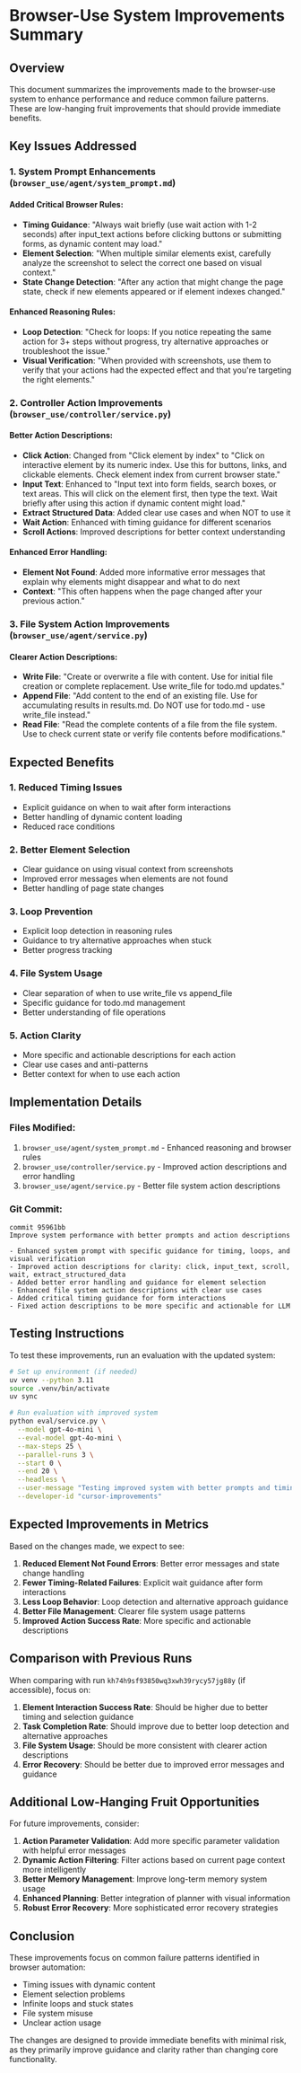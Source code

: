 # Browser-Use System Improvements Summary

## Overview
This document summarizes the improvements made to the browser-use system to enhance performance and reduce common failure patterns. These are low-hanging fruit improvements that should provide immediate benefits.

## Key Issues Addressed

### 1. System Prompt Enhancements (`browser_use/agent/system_prompt.md`)

#### Added Critical Browser Rules:
- **Timing Guidance**: "Always wait briefly (use wait action with 1-2 seconds) after input_text actions before clicking buttons or submitting forms, as dynamic content may load."
- **Element Selection**: "When multiple similar elements exist, carefully analyze the screenshot to select the correct one based on visual context."
- **State Change Detection**: "After any action that might change the page state, check if new elements appeared or if element indexes changed."

#### Enhanced Reasoning Rules:
- **Loop Detection**: "Check for loops: If you notice repeating the same action for 3+ steps without progress, try alternative approaches or troubleshoot the issue."
- **Visual Verification**: "When provided with screenshots, use them to verify that your actions had the expected effect and that you're targeting the right elements."

### 2. Controller Action Improvements (`browser_use/controller/service.py`)

#### Better Action Descriptions:
- **Click Action**: Changed from "Click element by index" to "Click on interactive element by its numeric index. Use this for buttons, links, and clickable elements. Check element index from current browser state."
- **Input Text**: Enhanced to "Input text into form fields, search boxes, or text areas. This will click on the element first, then type the text. Wait briefly after using this action if dynamic content might load."
- **Extract Structured Data**: Added clear use cases and when NOT to use it
- **Wait Action**: Enhanced with timing guidance for different scenarios
- **Scroll Actions**: Improved descriptions for better context understanding

#### Enhanced Error Handling:
- **Element Not Found**: Added more informative error messages that explain why elements might disappear and what to do next
- **Context**: "This often happens when the page changed after your previous action."

### 3. File System Action Improvements (`browser_use/agent/service.py`)

#### Clearer Action Descriptions:
- **Write File**: "Create or overwrite a file with content. Use for initial file creation or complete replacement. Use write_file for todo.md updates."
- **Append File**: "Add content to the end of an existing file. Use for accumulating results in results.md. Do NOT use for todo.md - use write_file instead."
- **Read File**: "Read the complete contents of a file from the file system. Use to check current state or verify file contents before modifications."

## Expected Benefits

### 1. Reduced Timing Issues
- Explicit guidance on when to wait after form interactions
- Better handling of dynamic content loading
- Reduced race conditions

### 2. Better Element Selection
- Clear guidance on using visual context from screenshots
- Improved error messages when elements are not found
- Better handling of page state changes

### 3. Loop Prevention
- Explicit loop detection in reasoning rules
- Guidance to try alternative approaches when stuck
- Better progress tracking

### 4. File System Usage
- Clear separation of when to use write_file vs append_file
- Specific guidance for todo.md management
- Better understanding of file operations

### 5. Action Clarity
- More specific and actionable descriptions for each action
- Clear use cases and anti-patterns
- Better context for when to use each action

## Implementation Details

### Files Modified:
1. `browser_use/agent/system_prompt.md` - Enhanced reasoning and browser rules
2. `browser_use/controller/service.py` - Improved action descriptions and error handling
3. `browser_use/agent/service.py` - Better file system action descriptions

### Git Commit:
```
commit 95961bb
Improve system performance with better prompts and action descriptions

- Enhanced system prompt with specific guidance for timing, loops, and visual verification
- Improved action descriptions for clarity: click, input_text, scroll, wait, extract_structured_data
- Added better error handling and guidance for element selection
- Enhanced file system action descriptions with clear use cases
- Added critical timing guidance for form interactions
- Fixed action descriptions to be more specific and actionable for LLM
```

## Testing Instructions

To test these improvements, run an evaluation with the updated system:

```bash
# Set up environment (if needed)
uv venv --python 3.11
source .venv/bin/activate
uv sync

# Run evaluation with improved system
python eval/service.py \
  --model gpt-4o-mini \
  --eval-model gpt-4o-mini \
  --max-steps 25 \
  --parallel-runs 3 \
  --start 0 \
  --end 20 \
  --headless \
  --user-message "Testing improved system with better prompts and timing guidance" \
  --developer-id "cursor-improvements"
```

## Expected Improvements in Metrics

Based on the changes made, we expect to see:

1. **Reduced Element Not Found Errors**: Better error messages and state change handling
2. **Fewer Timing-Related Failures**: Explicit wait guidance after form interactions
3. **Less Loop Behavior**: Loop detection and alternative approach guidance
4. **Better File Management**: Clearer file system usage patterns
5. **Improved Action Success Rate**: More specific and actionable descriptions

## Comparison with Previous Runs

When comparing with run `kh74h9sf93850wq3xwh39rycy57jg88y` (if accessible), focus on:

1. **Element Interaction Success Rate**: Should be higher due to better timing and selection guidance
2. **Task Completion Rate**: Should improve due to better loop detection and alternative approaches
3. **File System Usage**: Should be more consistent with clearer action descriptions
4. **Error Recovery**: Should be better due to improved error messages and guidance

## Additional Low-Hanging Fruit Opportunities

For future improvements, consider:

1. **Action Parameter Validation**: Add more specific parameter validation with helpful error messages
2. **Dynamic Action Filtering**: Filter actions based on current page context more intelligently
3. **Better Memory Management**: Improve long-term memory system usage
4. **Enhanced Planning**: Better integration of planner with visual information
5. **Robust Error Recovery**: More sophisticated error recovery strategies

## Conclusion

These improvements focus on common failure patterns identified in browser automation:
- Timing issues with dynamic content
- Element selection problems
- Infinite loops and stuck states
- File system misuse
- Unclear action usage

The changes are designed to provide immediate benefits with minimal risk, as they primarily improve guidance and clarity rather than changing core functionality.